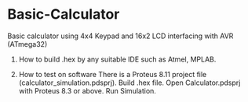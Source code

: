 # Basic-Calculator
Basic calculator using 4x4 Keypad and 16x2 LCD interfacing with AVR (ATmega32)
1. How to build .hex
by any suitable IDE such as Atmel, MPLAB.

2. How to test on software
There is a Proteus 8.11 project file (calculator_simulation.pdsprj).
Build .hex file.
Open Calculator.pdsprj with Proteus 8.3 or above.
Run Simulation.

